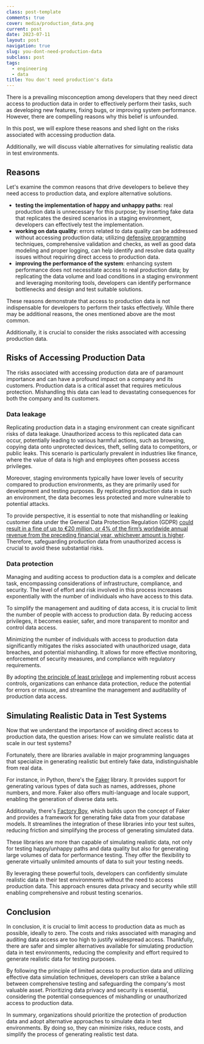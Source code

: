 ```yaml
---
class: post-template
comments: true
cover: media/production_data.png
current: post
date: 2023-07-11
layout: post
navigation: true
slug: you-dont-need-production-data
subclass: post
tags:
  - engineering
  - data
title: You don't need production's data
---
```


There is a prevailing misconception among developers that they need direct access to production data in order to effectively perform their tasks, such as developing new features, fixing bugs, or improving system performance. However, there are compelling reasons why this belief is unfounded.

In this post, we will explore these reasons and shed light on the risks associated with accessing production data.

Additionally, we will discuss viable alternatives for simulating realistic data in test environments.

## Reasons

Let's examine the common reasons that drive developers to believe they need access to production data, and explore alternative solutions.

- **testing the implementation of happy and unhappy paths**: real production data is unnecessary for this purpose; by inserting fake data that replicates the desired scenarios in a staging environment, developers can effectively test the implementation.
- **working on data quality**: errors related to data quality can be addressed without accessing production data; utilizing [defensive programming](https://en.wikipedia.org/wiki/Defensive_programming) techniques, comprehensive validation and checks, as well as good data modeling and proper logging, can help identify and resolve data quality issues without requiring direct access to production data.
- **improving the performance of the system**: enhancing system performance does not necessitate access to real production data; by replicating the data volume and load conditions in a staging environment and leveraging monitoring tools, developers can identify performance bottlenecks and design and test suitable solutions.

These reasons demonstrate that access to production data is not indispensable for developers to perform their tasks effectively. While there may be additional reasons, the ones mentioned above are the most common.

Additionally, it is crucial to consider the risks associated with accessing production data.

## Risks of Accessing Production Data

The risks associated with accessing production data are of paramount importance and can have a profound impact on a company and its customers. Production data is a critical asset that requires meticulous protection. Mishandling this data can lead to devastating consequences for both the company and its customers.

### Data leakage

Replicating production data in a staging environment can create significant risks of data leakage. Unauthorized access to this replicated data can occur, potentially leading to various harmful actions, such as browsing, copying data onto unprotected devices, theft, selling data to competitors, or public leaks. This scenario is particularly prevalent in industries like finance, where the value of data is high and employees often possess access privileges.

Moreover, staging environments typically have lower levels of security compared to production environments, as they are primarily used for development and testing purposes. By replicating production data in such an environment, the data becomes less protected and more vulnerable to potential attacks.

To provide perspective, it is essential to note that mishandling or leaking customer data under the General Data Protection Regulation (GDPR) [could result in a fine of up to €20 million, or 4% of the firm’s worldwide annual revenue from the preceding financial year, whichever amount is higher](https://gdpr.eu/fines). Therefore, safeguarding production data from unauthorized access is crucial to avoid these substantial risks.

### Data protection

Managing and auditing access to production data is a complex and delicate task, encompassing considerations of infrastructure, compliance, and security. The level of effort and risk involved in this process increases exponentially with the number of individuals who have access to this data.

To simplify the management and auditing of data access, it is crucial to limit the number of people with access to production data. By reducing access privileges, it becomes easier, safer, and more transparent to monitor and control data access.

Minimizing the number of individuals with access to production data significantly mitigates the risks associated with unauthorized usage, data breaches, and potential mishandling. It allows for more effective monitoring, enforcement of security measures, and compliance with regulatory requirements.

By adopting [the principle of least privilege](https://en.wikipedia.org/wiki/Principle_of_least_privilege) and implementing robust access controls, organizations can enhance data protection, reduce the potential for errors or misuse, and streamline the management and auditability of production data access.

## Simulating Realistic Data in Test Systems

Now that we understand the importance of avoiding direct access to production data, the question arises: How can we simulate realistic data at scale in our test systems?

Fortunately, there are libraries available in major programming languages that specialize in generating realistic but entirely fake data, indistinguishable from real data.

For instance, in Python, there's the [Faker](https://pypi.org/project/Faker/) library. It provides support for generating various types of data such as names, addresses, phone numbers, and more. Faker also offers multi-language and locale support, enabling the generation of diverse data sets.

Additionally, there's [Factory Boy](https://pypi.org/project/factory-boy/), which builds upon the concept of Faker and provides a framework for generating fake data from your database models. It streamlines the integration of these libraries into your test suites, reducing friction and simplifying the process of generating simulated data.

These libraries are more than capable of simulating realistic data, not only for testing happy/unhappy paths and data quality but also for generating large volumes of data for performance testing. They offer the flexibility to generate virtually unlimited amounts of data to suit your testing needs.

By leveraging these powerful tools, developers can confidently simulate realistic data in their test environments without the need to access production data. This approach ensures data privacy and security while still enabling comprehensive and robust testing scenarios.

## Conclusion

In conclusion, it is crucial to limit access to production data as much as possible, ideally to zero. The costs and risks associated with managing and auditing data access are too high to justify widespread access. Thankfully, there are safer and simpler alternatives available for simulating production data in test environments, reducing the complexity and effort required to generate realistic data for testing purposes.

By following the principle of limited access to production data and utilizing effective data simulation techniques, developers can strike a balance between comprehensive testing and safeguarding the company's most valuable asset. Prioritizing data privacy and security is essential, considering the potential consequences of mishandling or unauthorized access to production data.

In summary, organizations should prioritize the protection of production data and adopt alternative approaches to simulate data in test environments. By doing so, they can minimize risks, reduce costs, and simplify the process of generating realistic test data.
